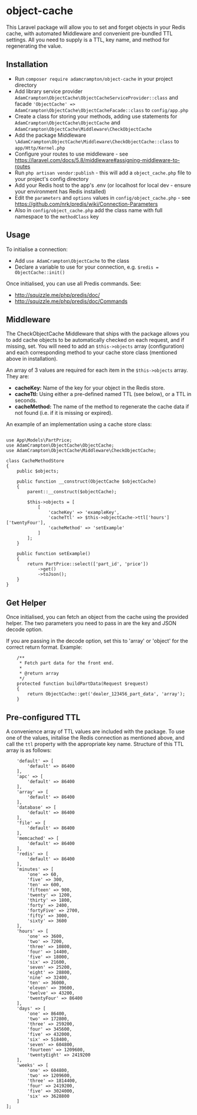 # object-cache
This Laravel package will allow you to set and forget objects in your Redis cache, with automated Middleware and convenient pre-bundled TTL settings. All you need to supply is a TTL, key name, and method for regenerating the value.

## Installation
* Run ```composer require adamcrampton/object-cache``` in your project directory
* Add library service provider ```AdamCrampton\ObjectCache\ObjectCacheServiceProvider::class``` and facade ```'ObjectCache' => AdamCrampton\ObjectCache\ObjectCacheFacade::class``` to ```config/app.php```
* Create a class for storing your methods, adding use statements for ```AdamCrampton\ObjectCache\ObjectCache``` and ```AdamCrampton\ObjectCache\Middleware\CheckObjectCache```
* Add the package Middleware ```\AdamCrampton\ObjectCache\Middleware\CheckObjectCache::class``` to ```app/Http/Kernel.php```
* Configure your routes to use middleware - see https://laravel.com/docs/5.8/middleware#assigning-middleware-to-routes
* Run ```php artisan vendor:publish``` - this will add a ```object_cache.php``` file to your project's config directory
* Add your Redis host to the app's .env (or localhost for local dev - ensure your environment has Redis installed)
* Edit the ```parameters``` and ```options``` values in ```config/object_cache.php``` - see https://github.com/nrk/predis/wiki/Connection-Parameters
* Also in ```config/object_cache.php``` add the class name with full namespace to the ```methodClass``` key

## Usage
To initialise a connection:
* Add ```use AdamCrampton\ObjectCache``` to the class
* Declare a variable to use for your connection, e.g. ```$redis = ObjectCache::init()```

Once initialised, you can use all Predis commands. See:
* http://squizzle.me/php/predis/doc/
* http://squizzle.me/php/predis/doc/Commands

## Middleware
The CheckObjectCache Middleware that ships with the package allows you to add cache objects to be automatically checked on each request, and if missing, set. You will need to add an ```$this->objects``` array (configuration) and each corresponding method to your cache store class (mentioned above in installation).

An array of 3 values are required for each item in the ```$this->objects``` array. They are:
* **cacheKey:** Name of the key for your object in the Redis store.
* **cacheTtl:** Using either a pre-defined named TTL (see below), or a TTL in seconds.
* **cacheMethod:** The name of the method to regenerate the cache data if not found (i.e. if it is missing or expired).

An example of an implementation using a cache store class:

```namespace App\ObjectCache;

use App\Models\PartPrice;
use AdamCrampton\ObjectCache\ObjectCache;
use AdamCrampton\ObjectCache\Middleware\CheckObjectCache;

class CacheMethodStore
{
    public $objects;
    
    public function __construct(ObjectCache $objectCache)
    {
        parent::__construct($objectCache);
    
        $this->objects = [
            [
                'cacheKey' => 'exampleKey',
                'cacheTtl' => $this->objectCache->ttl['hours']['twentyFour'],
                'cacheMethod' => 'setExample'
            ]
        ];
    }

    public function setExample()
    {
        return PartPrice::select(['part_id', 'price'])
            ->get()
            ->toJson();
    }
}
```

## Get Helper
Once initialised, you can fetch an object from the cache using the provided helper. The two parameters you need to pass in are the key and JSON decode option.

If you are passing in the decode option, set this to 'array' or 'object' for the correct return format. Example:

```
    /**
     * Fetch part data for the front end.
     *
     * @return array
     */
    protected function buildPartData(Request $request)
    {
        return ObjectCache::get('dealer_123456_part_data', 'array');
    }
```

## Pre-configured TTL
A convenience array of TTL values are included with the package. To use one of the values, initalise the Redis connection as mentioned above, and call the ```ttl``` property with the appropriate key name. Structure of this TTL array is as follows:

```$this->ttl = [
    'default' => [
        'default' => 86400
    ],
    'apc' => [
        'default' => 86400
    ],
    'array' => [
        'default' => 86400
    ],
    'database' => [
        'default' => 86400
    ],
    'file' => [
        'default' => 86400
    ],
    'memcached' => [
        'default' => 86400
    ],
    'redis' => [
        'default' => 86400
    ],
    'minutes' => [
        'one' => 60,
        'five' => 300,
        'ten' => 600,
        'fifteen' => 900,
        'twenty' => 1200,
        'thirty' => 1800,
        'forty' => 2400,
        'fortyFive' => 2700,
        'fifty' => 3000,
        'sixty' => 3600
    ],
    'hours' => [
        'one' => 3600,
        'two' => 7200,
        'three' => 10800,
        'four' => 14400,
        'five' => 18000,
        'six' => 21600,
        'seven' => 25200,
        'eight' => 28800,
        'nine' => 32400,
        'ten' => 36000,
        'eleven' => 39600,
        'twelve' => 43200,
        'twentyFour' => 86400
    ],
    'days' => [
        'one' => 86400,
        'two' => 172800,
        'three' => 259200,
        'four' => 345600,
        'five' => 432000,
        'six' => 518400,
        'seven' => 604800,
        'fourteen' => 1209600,
        'twentyEight' => 2419200
    ],
    'weeks' => [
        'one' => 604800,
        'two' => 1209600,
        'three' => 1814400,
        'four' => 2419200,
        'five' => 3024000,
        'six' => 3628800
    ]
];


